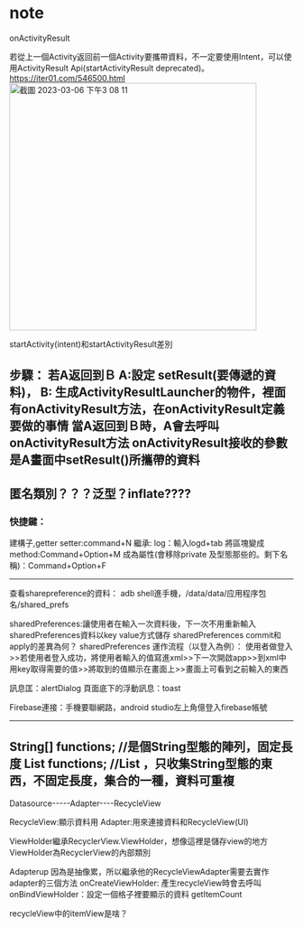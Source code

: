 # note

onActivityResult

若從上一個Activity返回前一個Activity要攜帶資料，不一定要使用Intent，可以使用ActivityResult Api(startActivityResult deprecated)。
https://iter01.com/546500.html
<img width="438" alt="截圖 2023-03-06 下午3 08 11" src="https://user-images.githubusercontent.com/65845037/223041840-8340b313-42cb-427f-b2e1-83bdbf2b9cf7.png">

startActivity(intent)和startActivityResult差別


步驟：
若A返回到Ｂ
A:設定 setResult(要傳遞的資料)，
B:
生成ActivityResultLauncher的物件，裡面有onActivityResult方法，在onActivityResult定義要做的事情
當A返回到Ｂ時，A會去呼叫onActivityResult方法
onActivityResult接收的參數是A畫面中setResult()所攜帶的資料
----------------------------------------------------------------
匿名類別？？？泛型？inflate????
----------------------------------------------------------------
### 快捷鍵：
建構子,getter setter:command+N
繼承:
log：輸入logd+tab
將區塊變成method:Command+Option+M 
成為屬性(會移除private 及型態那些的。剩下名稱)：Command+Option+F

----------------------------------------------------------------

查看sharepreference的資料：
adb shell進手機，/data/data/应用程序包名/shared_prefs


sharedPreferences:讓使用者在輸入一次資料後，下一次不用重新輸入
sharedPreferences資料以key value方式儲存
sharedPreferences commit和apply的差異為何？
sharedPreferences 運作流程（以登入為例）：
使用者做登入>>若使用者登入成功，將使用者輸入的值寫進xml>>下一次開啟app>>到xml中用key取得需要的值>>將取到的值顯示在畫面上>>畫面上可看到之前輸入的東西








訊息匡：alertDialog
頁面底下的浮動訊息：toast


Firebase連接：手機要聯網路，android studio左上角億登入firebase帳號



----------------------------------------------------------------------
String[] functions;  //是個String型態的陣列，固定長度
List<String> functions;   //List ，只收集String型態的東西，不固定長度，集合的一種，資料可重複
--------------------------------------------------------------------
  Datasource-----Adapter----RecycleView
  
  
  RecycleView:顯示資料用
  Adapter:用來連接資料和RecycleView(UI)
  
  ViewHolder繼承RecyclerView.ViewHolder，想像這裡是儲存view的地方
  ViewHolder為RecyclerView的內部類別
  
  
  Adapterup 因為是抽像累，所以繼承他的RecycleViewAdapter需要去實作adapter的三個方法
  onCreateViewHolder: 產生recycleView時會去呼叫
  onBindViewHolder：設定一個格子裡要顯示的資料
  getItemCount
  
  
  
  
  
  recycleView中的itemView是啥？
  
  
  
  

